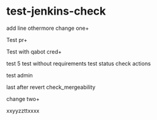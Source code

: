 # test-jenkins-check
add line othermore
change one+

Test pr+

Test with qabot cred+

test 5
test without requirements
test status check actions

test admin

last after revert check_mergeability

change two+

xxyyzzttxxxx
